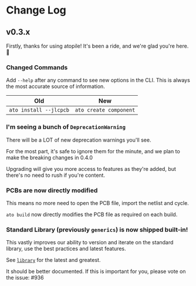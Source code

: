 # Change Log

## v0.3.x

Firstly, thanks for using atopile! It's been a ride, and we're glad you're here. 🙌

### Changed Commands

Add `--help` after any command to see new options in the CLI. This is always the most accurate source of information.

| Old | New |
|-----|-----|
| `ato install --jlcpcb` | `ato create component` |


### I'm seeing a bunch of `DeprecationWarning`

There will be a LOT of new deprecation warnings you'll see.

For the most part, it's safe to ignore them for the minute, and we plan to make the breaking changes in 0.4.0

Upgrading will give you more access to features as they're added, but there's no need to rush if you're content.

### PCBs are now directly modified

This means no more need to open the PCB file, import the netlist and cycle.

`ato build` now directly modifies the PCB file as required on each build.


### Standard Library (previously `generics`) is now shipped built-in!

This vastly improves our ability to version and iterate on the standard library, use the best practices and latest features.

See [`library`](https://github.com/atopile/atopile/tree/main/src/faebryk/library) for the latest and greatest.

It should be better documented. If this is important for you, please vote on the issue: #936
